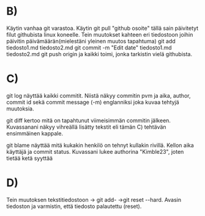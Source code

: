 # B)
Käytin vanhaa git varastoa. Käytin git pull "github osoite" tällä sain 
päivitetyt filut githubista linux koneelle. 
Tein muutokset kahteen eri tiedostoon joihin päivitin päivämäärän(mielestäni yleinen muutos tapahtuma)
git add tiedosto1.md tiedosto2.md
git commit -m "Edit date" tiedosto1.md tiedosto2.md
git push origin ja kaikki toimi, jonka tarkistin vielä githubista. 

# C)
git log näyttää kaikki commitit. Niistä näkyy commitin pvm ja aika, author,
commit id sekä commit message (-m) englanniksi joka kuvaa tehtyjä muutoksia.

git diff kertoo mitä on tapahtunut viimeisimmän commitin jälkeen. Kuvassanani
näkyy vihreällä lisätty tekstit eli tämän C) tehtävän ensimmäinen kappale.

git blame näyttää mitä kukakin henkilö on tehnyt kullakin rivillä. Kellon aika
käyttäjä ja commit status. Kuvassani lukee authorina "Kimble23", joten tietää ketä syyttää

# D)
Tein muutoksen tekstitiedostoon -> git add- ->git reset --hard. Avasin tiedoston
ja varmistin, että tiedosto palautettu (reset).
